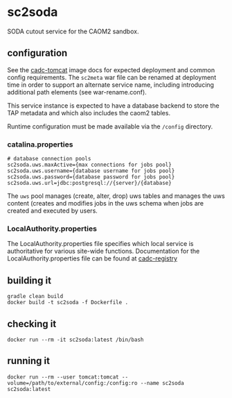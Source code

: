 # sc2soda

SODA cutout service for the CAOM2 sandbox.

## configuration
See the [cadc-tomcat](https://github.com/opencadc/docker-base/tree/master/cadc-tomcat) image
docs for expected deployment and common config requirements. The `sc2meta` war file can be renamed
at deployment time in order to support an alternate service name, including introducing
additional path elements (see war-rename.conf).

This service instance is expected to have a database backend to store the TAP metadata and which
also includes the caom2 tables.

Runtime configuration must be made available via the `/config` directory.

### catalina.properties
```
# database connection pools
sc2soda.uws.maxActive={max connections for jobs pool}
sc2soda.uws.username={database username for jobs pool}
sc2soda.uws.password={database password for jobs pool}
sc2soda.uws.url=jdbc:postgresql://{server}/{database}
```

The `uws` pool manages (create, alter, drop) uws tables and manages the uws content
(creates and modifies jobs in the uws schema when jobs are created and executed by users.

### LocalAuthority.properties
The LocalAuthority.properties file specifies which local service is authoritative for various site-wide functions.
Documentation for the LocalAuthority.properties file can be found at [cadc-registry](https://github.com/opencadc/reg/tree/master/cadc-registry)

## building it
```
gradle clean build
docker build -t sc2soda -f Dockerfile .
```

## checking it
```
docker run --rm -it sc2soda:latest /bin/bash
```

## running it
```
docker run --rm --user tomcat:tomcat --volume=/path/to/external/config:/config:ro --name sc2soda sc2soda:latest
```
